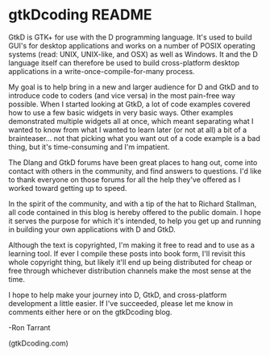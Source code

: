 # gtkDcoding README
GtkD is GTK+ for use with the D programming language. It's used to build GUI's for desktop applications and works on a number of POSIX operating systems (read: UNIX, UNIX-like, and OSX) as well as Windows. It and the D language itself can therefore be used to build cross-platform desktop applications in a write-once-compile-for-many process.

My goal is to help bring in a new and larger audience for D and GtkD and to introduce code to coders (and vice versa) in the most pain-free way possible. When I started looking at GtkD, a lot of code examples covered how to use a few basic widgets in very basic ways. Other examples demonstrated multiple widgets all at once, which meant separating what I wanted to know from what I wanted to learn later (or not at all) a bit of a brainteaser... not that picking what you want out of a code example is a bad thing, but it's time-consuming and I'm impatient.

The Dlang and GtkD forums have been great places to hang out, come into contact with others in the community, and find answers to questions. I'd like to thank everyone on those forums for all the help they've offered as I worked toward getting up to speed.

In the spirit of the community, and with a tip of the hat to Richard Stallman, all code contained in this blog is hereby offered to the public domain. I hope it serves the purpose for which it's intended, to help you get up and running in building your own applications with D and GtkD.

Although the text is copyrighted, I'm making it free to read and to use as a learning tool. If ever I compile these posts into book form, I'll revisit this whole copyright thing, but likely it'll end up being distributed for cheap or free through whichever distribution channels make the most sense at the time.

I hope to help make your journey into D, GtkD, and cross-platform development a little easier. If I've succeeded, please let me know in comments either here or on the gtkDcoding blog.

-Ron Tarrant

(gtkDcoding.com)
